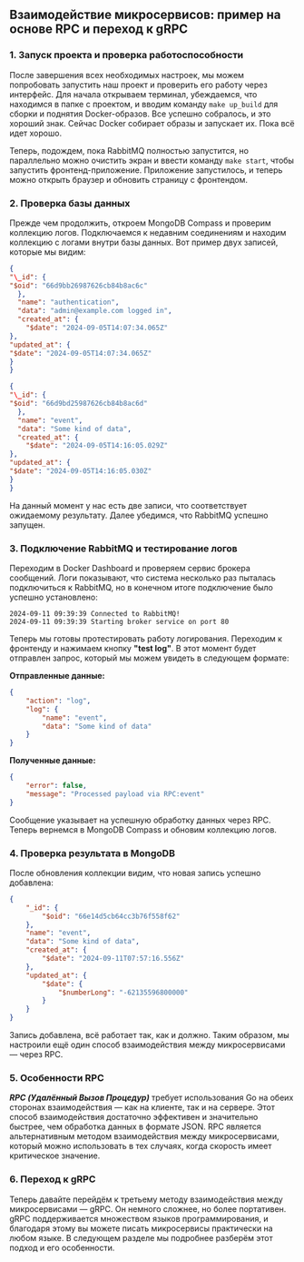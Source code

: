 ## Взаимодействие микросервисов: пример на основе RPC и переход к gRPC

### 1. Запуск проекта и проверка работоспособности

После завершения всех необходимых настроек, мы можем попробовать запустить наш проект и проверить его работу через интерфейс. Для начала открываем терминал, убеждаемся, что находимся в папке с проектом, и вводим команду `make up_build` для сборки и поднятия Docker-образов. Все успешно собралось, и это хороший знак. Сейчас Docker собирает образы и запускает их. Пока всё идет хорошо.

Теперь, подождем, пока RabbitMQ полностью запустится, но параллельно можно очистить экран и ввести команду `make start`, чтобы запустить фронтенд-приложение. Приложение запустилось, и теперь можно открыть браузер и обновить страницу с фронтендом.

### 2. Проверка базы данных

Прежде чем продолжить, откроем MongoDB Compass и проверим коллекцию логов. Подключаемся к недавним соединениям и находим коллекцию с логами внутри базы данных. Вот пример двух записей, которые мы видим:

```json
{
"\_id": {
"$oid": "66d9bb26987626cb84b8ac6c"
  },
  "name": "authentication",
  "data": "admin@example.com logged in",
  "created_at": {
    "$date": "2024-09-05T14:07:34.065Z"
},
"updated_at": {
"$date": "2024-09-05T14:07:34.065Z"
}
}

{
"\_id": {
"$oid": "66d9bd25987626cb84b8ac6d"
  },
  "name": "event",
  "data": "Some kind of data",
  "created_at": {
    "$date": "2024-09-05T14:16:05.029Z"
},
"updated_at": {
"$date": "2024-09-05T14:16:05.030Z"
}
}
```

На данный момент у нас есть две записи, что соответствует ожидаемому результату. Далее убедимся, что RabbitMQ успешно запущен.

### 3. Подключение RabbitMQ и тестирование логов

Переходим в Docker Dashboard и проверяем сервис брокера сообщений. Логи показывают, что система несколько раз пыталась подключиться к RabbitMQ, но в конечном итоге подключение было успешно установлено:

```log
2024-09-11 09:39:39 Connected to RabbitMQ!
2024-09-11 09:39:39 Starting broker service on port 80
```

Теперь мы готовы протестировать работу логирования. Переходим к фронтенду и нажимаем кнопку **"test log"**. В этот момент будет отправлен запрос, который мы можем увидеть в следующем формате:

**Отправленные данные:**

```json
{
    "action": "log",
    "log": {
        "name": "event",
        "data": "Some kind of data"
    }
}
```

**Полученные данные:**

```json
{
    "error": false,
    "message": "Processed payload via RPC:event"
}
```

Сообщение указывает на успешную обработку данных через RPC. Теперь вернемся в MongoDB Compass и обновим коллекцию логов.

### 4. Проверка результата в MongoDB

После обновления коллекции видим, что новая запись успешно добавлена:

```json
{
    "_id": {
        "$oid": "66e14d5cb64cc3b76f558f62"
    },
    "name": "event",
    "data": "Some kind of data",
    "created_at": {
        "$date": "2024-09-11T07:57:16.556Z"
    },
    "updated_at": {
        "$date": {
            "$numberLong": "-62135596800000"
        }
    }
}
```

Запись добавлена, всё работает так, как и должно. Таким образом, мы настроили ещё один способ взаимодействия между микросервисами — через RPC.

### 5. Особенности RPC

**_RPC (Удалённый Вызов Процедур)_** требует использования Go на обеих сторонах взаимодействия — как на клиенте, так и на сервере. Этот способ взаимодействия достаточно эффективен и значительно быстрее, чем обработка данных в формате JSON. RPC является альтернативным методом взаимодействия между микросервисами, который можно использовать в тех случаях, когда скорость имеет критическое значение.

### 6. Переход к gRPC

Теперь давайте перейдём к третьему методу взаимодействия между микросервисами — gRPC. Он немного сложнее, но более портативен. gRPC поддерживается множеством языков программирования, и благодаря этому вы можете писать микросервисы практически на любом языке. В следующем разделе мы подробнее разберём этот подход и его особенности.
